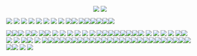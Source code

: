 <p align="center">





<img src="https://media1.tenor.com/m/zrpyKEyxZGwAAAAd/fat-cat-laser-eyes.gif"/>






<img src="https://64.media.tumblr.com/2485f0b07d01b8c04f2e0b7106202b07/2f33cd0cc1da0d4c-7f/s1280x1920/2d2a83c6dc9f8acf5a9adee425f72fad0bb262c1.gifv"/>

 <img src="https://gifcity.carrd.co/assets/images/gallery09/97caf974.gif?v=dc8076d6"/>  <img src="https://gifcity.carrd.co/assets/images/gallery14/14cb1e9a.gif?v=dc8076d6"/> <img src="https://gifcity.carrd.co/assets/images/gallery14/324b998d.gif?v=dc8076d6"/>  <img src="https://gifcity.carrd.co/assets/images/gallery14/03444e44.gif?v=dc8076d6"/> <img src="https://images-wixmp-ed30a86b8c4ca887773594c2.wixmp.com/f/dbd06e6e-b313-4acc-80d7-2f76026c8171/dgatxz1-a2aeda13-bf0e-4225-abf0-0c6290dbb1ce.gif?token=eyJ0eXAiOiJKV1QiLCJhbGciOiJIUzI1NiJ9.eyJzdWIiOiJ1cm46YXBwOjdlMGQxODg5ODIyNjQzNzNhNWYwZDQxNWVhMGQyNmUwIiwiaXNzIjoidXJuOmFwcDo3ZTBkMTg4OTgyMjY0MzczYTVmMGQ0MTVlYTBkMjZlMCIsIm9iaiI6W1t7InBhdGgiOiJcL2ZcL2RiZDA2ZTZlLWIzMTMtNGFjYy04MGQ3LTJmNzYwMjZjODE3MVwvZGdhdHh6MS1hMmFlZGExMy1iZjBlLTQyMjUtYWJmMC0wYzYyOTBkYmIxY2UuZ2lmIn1dXSwiYXVkIjpbInVybjpzZXJ2aWNlOmZpbGUuZG93bmxvYWQiXX0.H7wojdyW1LCwj8Y5zMeJ1ZdK-qhikfEHc7xw_9-xxTI"/> <img src="https://64.media.tumblr.com/6f95dcd66b204f619d8d2a0524eb2a15/3cbd3e1699221007-de/s250x400/d1b430d4486921532aa652852184ec487be9562a.gifv"/> <img src="https://gifcity.carrd.co/assets/images/gallery170/f4dc4516.gif?v=47652796"/> <img src="https://64.media.tumblr.com/24ebfd2be1404543db1a215e17fad3df/e80b2c130bb4958d-29/s250x400/3c85e4fae7d450969d273d5bb36a61f8cd54ca55.gifv"/> <img src="https://64.media.tumblr.com/1469d2454a57f1b7ae7f8aaeb68ce665/4ed22129fdd9c51a-96/s250x400/e4278299fd0888c6247104b36eb54200885f0dc0.gifv"/><img src="https://64.media.tumblr.com/a767dc29bbf56f4f437f8b7e08df0e7f/6c0f91c1af4ee0a2-94/s250x400/dabf2c84f6285c9ba59e19092dcf98ed2250dc35.gifv"/>
<img src="https://64.media.tumblr.com/5692838ce3d0f2ed4f5794ce85056c9f/66f8bee48421ca35-21/s250x400/35ac42b982b7b9229f27367bdfc9b6394665eee3.gifv"/><img src="https://64.media.tumblr.com/65d92f5706a3265fa57e74480bf716df/eb0baaabf3f47f82-7a/s250x400/5279093919d1182259a5fce0fce8cdb454710409.gifv"/><img src="https://64.media.tumblr.com/c3be37dfb2bef82d7f7fec1fdb7dcdab/66f8bee48421ca35-b3/s250x400/8ce992e811b78f6af23ed88b376972f11120bfbd.gifv"/><img src="https://64.media.tumblr.com/3132c23b8ee1c1a386b259014862ea17/66f8bee48421ca35-ce/s250x400/88ca89dea8d6ee8b832ddd86418e9d70d2fc7c5a.gifv"/><img src="https://64.media.tumblr.com/76bf9ee355350e020571bdf1a8225974/66f8bee48421ca35-2a/s250x400/a7366ac446969d07f7b03ea75f263a6abe5cea17.gifv"/><img src="https://64.media.tumblr.com/7fb3dfb02ad1241361582d1d5db38ff4/a5f312680aee2872-dd/s250x400/4649123a95a5a1af41862e6c931f574dc4a76260.gifv"/>







 
 <img src="https://images-wixmp-ed30a86b8c4ca887773594c2.wixmp.com/f/818b742f-e7df-4ab6-93c7-78a03aa59645/d2zpjx8-7773677a-cb68-45a8-b62f-64d719e78233.gif?token=eyJ0eXAiOiJKV1QiLCJhbGciOiJIUzI1NiJ9.eyJzdWIiOiJ1cm46YXBwOjdlMGQxODg5ODIyNjQzNzNhNWYwZDQxNWVhMGQyNmUwIiwiaXNzIjoidXJuOmFwcDo3ZTBkMTg4OTgyMjY0MzczYTVmMGQ0MTVlYTBkMjZlMCIsIm9iaiI6W1t7InBhdGgiOiJcL2ZcLzgxOGI3NDJmLWU3ZGYtNGFiNi05M2M3LTc4YTAzYWE1OTY0NVwvZDJ6cGp4OC03NzczNjc3YS1jYjY4LTQ1YTgtYjYyZi02NGQ3MTllNzgyMzMuZ2lmIn1dXSwiYXVkIjpbInVybjpzZXJ2aWNlOmZpbGUuZG93bmxvYWQiXX0.hQbKLs91jHmPakXWkC3QCX7aXJgcA4TOb8Du4L4k6HA"/><img src="https://images-wixmp-ed30a86b8c4ca887773594c2.wixmp.com/f/b8e1738b-f255-42d0-aa82-2b6e95da3a11/daq81hi-d5300cc8-fbdc-4b4d-b193-1facaefba194.png/v1/fill/w_99,h_55,q_80,strp/i_wanted_to_make_a_stamp_by_rottendickcheese_daq81hi-fullview.jpg?token=eyJ0eXAiOiJKV1QiLCJhbGciOiJIUzI1NiJ9.eyJzdWIiOiJ1cm46YXBwOjdlMGQxODg5ODIyNjQzNzNhNWYwZDQxNWVhMGQyNmUwIiwiaXNzIjoidXJuOmFwcDo3ZTBkMTg4OTgyMjY0MzczYTVmMGQ0MTVlYTBkMjZlMCIsIm9iaiI6W1t7ImhlaWdodCI6Ijw9NTUiLCJwYXRoIjoiXC9mXC9iOGUxNzM4Yi1mMjU1LTQyZDAtYWE4Mi0yYjZlOTVkYTNhMTFcL2RhcTgxaGktZDUzMDBjYzgtZmJkYy00YjRkLWIxOTMtMWZhY2FlZmJhMTk0LnBuZyIsIndpZHRoIjoiPD05OSJ9XV0sImF1ZCI6WyJ1cm46c2VydmljZTppbWFnZS5vcGVyYXRpb25zIl19.N8u7qg9S5OEEiRf1IfqC3V-aKk5nbklkVMRh1cxMmvU"/><img src="https://images-wixmp-ed30a86b8c4ca887773594c2.wixmp.com/f/2864bd63-67cf-4650-a4dd-f3301072fe2c/d3huooi-9d371730-92ba-4e91-8069-d153895fcc04.gif?token=eyJ0eXAiOiJKV1QiLCJhbGciOiJIUzI1NiJ9.eyJzdWIiOiJ1cm46YXBwOjdlMGQxODg5ODIyNjQzNzNhNWYwZDQxNWVhMGQyNmUwIiwiaXNzIjoidXJuOmFwcDo3ZTBkMTg4OTgyMjY0MzczYTVmMGQ0MTVlYTBkMjZlMCIsIm9iaiI6W1t7InBhdGgiOiJcL2ZcLzI4NjRiZDYzLTY3Y2YtNDY1MC1hNGRkLWYzMzAxMDcyZmUyY1wvZDNodW9vaS05ZDM3MTczMC05MmJhLTRlOTEtODA2OS1kMTUzODk1ZmNjMDQuZ2lmIn1dXSwiYXVkIjpbInVybjpzZXJ2aWNlOmZpbGUuZG93bmxvYWQiXX0.2Z9EwFpy5deryLtiDTQI2ot1sg7sA6NYTp1N7Ql65Xk"/>
<img src="https://images-wixmp-ed30a86b8c4ca887773594c2.wixmp.com/f/07004762-aa06-4557-a029-de19a428f566/davxq3m-b80ea5d2-6d8c-4f14-b0b1-1795dd893119.gif?token=eyJ0eXAiOiJKV1QiLCJhbGciOiJIUzI1NiJ9.eyJzdWIiOiJ1cm46YXBwOjdlMGQxODg5ODIyNjQzNzNhNWYwZDQxNWVhMGQyNmUwIiwiaXNzIjoidXJuOmFwcDo3ZTBkMTg4OTgyMjY0MzczYTVmMGQ0MTVlYTBkMjZlMCIsIm9iaiI6W1t7InBhdGgiOiJcL2ZcLzA3MDA0NzYyLWFhMDYtNDU1Ny1hMDI5LWRlMTlhNDI4ZjU2NlwvZGF2eHEzbS1iODBlYTVkMi02ZDhjLTRmMTQtYjBiMS0xNzk1ZGQ4OTMxMTkuZ2lmIn1dXSwiYXVkIjpbInVybjpzZXJ2aWNlOmZpbGUuZG93bmxvYWQiXX0.Qj3wkva_zraHzFWb5BrUkW4SYbRsK4TNapJcFmroK4U"/><img src="https://64.media.tumblr.com/885689ea299142febe82663b572c8d05/0849fa6899c3a334-6e/s100x200/3d1c5fc1606ffe4c6bd1ecb6d85e35ce7269ec7b.pnj"/> <img src="https://64.media.tumblr.com/744feab12acd305bea270f6990378744/aa89517f01352cf3-e5/s250x400/4551142ef709a04241bde0769d43c69be2f171a2.gifv"/><img src="https://64.media.tumblr.com/67a6081f8f01d95b6303021d4ddf59ce/aa89517f01352cf3-b0/s100x200/527d75d825a45a942ac863b473765c35cca75148.pnj"/> <img src="https://images-wixmp-ed30a86b8c4ca887773594c2.wixmp.com/f/727102ec-6cd4-49d0-b865-dc8a9995d0d7/d9zynsi-8ccf55e0-bb42-41ac-bcc8-53b1432461c0.png?token=eyJ0eXAiOiJKV1QiLCJhbGciOiJIUzI1NiJ9.eyJzdWIiOiJ1cm46YXBwOjdlMGQxODg5ODIyNjQzNzNhNWYwZDQxNWVhMGQyNmUwIiwiaXNzIjoidXJuOmFwcDo3ZTBkMTg4OTgyMjY0MzczYTVmMGQ0MTVlYTBkMjZlMCIsIm9iaiI6W1t7InBhdGgiOiJcL2ZcLzcyNzEwMmVjLTZjZDQtNDlkMC1iODY1LWRjOGE5OTk1ZDBkN1wvZDl6eW5zaS04Y2NmNTVlMC1iYjQyLTQxYWMtYmNjOC01M2IxNDMyNDYxYzAucG5nIn1dXSwiYXVkIjpbInVybjpzZXJ2aWNlOmZpbGUuZG93bmxvYWQiXX0.C5e1gaykDPehIGxAbvSkGES7wuMfq9IZOQO9tQzlSKo"/> <img src="https://images-wixmp-ed30a86b8c4ca887773594c2.wixmp.com/f/24e64ba2-80be-404f-894f-588f8a7209de/d61bwud-78d1e369-4b0e-4eb6-8a66-ba9aa36c8ea3.gif?token=eyJ0eXAiOiJKV1QiLCJhbGciOiJIUzI1NiJ9.eyJzdWIiOiJ1cm46YXBwOjdlMGQxODg5ODIyNjQzNzNhNWYwZDQxNWVhMGQyNmUwIiwiaXNzIjoidXJuOmFwcDo3ZTBkMTg4OTgyMjY0MzczYTVmMGQ0MTVlYTBkMjZlMCIsIm9iaiI6W1t7InBhdGgiOiJcL2ZcLzI0ZTY0YmEyLTgwYmUtNDA0Zi04OTRmLTU4OGY4YTcyMDlkZVwvZDYxYnd1ZC03OGQxZTM2OS00YjBlLTRlYjYtOGE2Ni1iYTlhYTM2YzhlYTMuZ2lmIn1dXSwiYXVkIjpbInVybjpzZXJ2aWNlOmZpbGUuZG93bmxvYWQiXX0.q6dYu-UQKZ8C092Yqg_HOSVhIw9t_uyHBa9cs2EvWh0"/> <img src="https://images-wixmp-ed30a86b8c4ca887773594c2.wixmp.com/f/2a04410b-aa61-4b90-82bc-5e2e9391068e/d1knmu4-4d30c1d8-82c6-4d6f-aa15-d698a61a5b29.png?token=eyJ0eXAiOiJKV1QiLCJhbGciOiJIUzI1NiJ9.eyJzdWIiOiJ1cm46YXBwOjdlMGQxODg5ODIyNjQzNzNhNWYwZDQxNWVhMGQyNmUwIiwiaXNzIjoidXJuOmFwcDo3ZTBkMTg4OTgyMjY0MzczYTVmMGQ0MTVlYTBkMjZlMCIsIm9iaiI6W1t7InBhdGgiOiJcL2ZcLzJhMDQ0MTBiLWFhNjEtNGI5MC04MmJjLTVlMmU5MzkxMDY4ZVwvZDFrbm11NC00ZDMwYzFkOC04MmM2LTRkNmYtYWExNS1kNjk4YTYxYTViMjkucG5nIn1dXSwiYXVkIjpbInVybjpzZXJ2aWNlOmZpbGUuZG93bmxvYWQiXX0._Nutydgbf-f-QBZ6fUBOwhmZy2f5-KSwNNRfsoR8Vo0"/> <img src="https://images-wixmp-ed30a86b8c4ca887773594c2.wixmp.com/f/620b737b-c9d2-4ca4-aaa7-aff199dd7d35/dxhr2z-c5c93e60-5cc8-4300-85c3-d0d45fd6eee2.png/v1/fill/w_100,h_58,q_80,strp/slasher_stamp_by_cheetana_dxhr2z-fullview.jpg?token=eyJ0eXAiOiJKV1QiLCJhbGciOiJIUzI1NiJ9.eyJzdWIiOiJ1cm46YXBwOjdlMGQxODg5ODIyNjQzNzNhNWYwZDQxNWVhMGQyNmUwIiwiaXNzIjoidXJuOmFwcDo3ZTBkMTg4OTgyMjY0MzczYTVmMGQ0MTVlYTBkMjZlMCIsIm9iaiI6W1t7ImhlaWdodCI6Ijw9NTgiLCJwYXRoIjoiXC9mXC82MjBiNzM3Yi1jOWQyLTRjYTQtYWFhNy1hZmYxOTlkZDdkMzVcL2R4aHIyei1jNWM5M2U2MC01Y2M4LTQzMDAtODVjMy1kMGQ0NWZkNmVlZTIucG5nIiwid2lkdGgiOiI8PTEwMCJ9XV0sImF1ZCI6WyJ1cm46c2VydmljZTppbWFnZS5vcGVyYXRpb25zIl19.ceglHW2OgZT6uIGL8sLPl7Bw8r8B6CouB5alNkIaUmU"/> 
 <img src="https://images-wixmp-ed30a86b8c4ca887773594c2.wixmp.com/f/e407ccb0-ddcd-4a01-991b-008bfedaa4d7/d5lstco-0ea1810e-42c6-4398-a9d8-5589c1bd4090.gif?token=eyJ0eXAiOiJKV1QiLCJhbGciOiJIUzI1NiJ9.eyJzdWIiOiJ1cm46YXBwOjdlMGQxODg5ODIyNjQzNzNhNWYwZDQxNWVhMGQyNmUwIiwiaXNzIjoidXJuOmFwcDo3ZTBkMTg4OTgyMjY0MzczYTVmMGQ0MTVlYTBkMjZlMCIsIm9iaiI6W1t7InBhdGgiOiJcL2ZcL2U0MDdjY2IwLWRkY2QtNGEwMS05OTFiLTAwOGJmZWRhYTRkN1wvZDVsc3Rjby0wZWExODEwZS00MmM2LTQzOTgtYTlkOC01NTg5YzFiZDQwOTAuZ2lmIn1dXSwiYXVkIjpbInVybjpzZXJ2aWNlOmZpbGUuZG93bmxvYWQiXX0.vfo_bbFmNRKOK1x2kl4HvtS4qeioLKDOLlIP32-VKs4"/>  <img src="https://gifcity.carrd.co/assets/images/gallery51/cf46e84b.png?v=dc8076d6"/>  <img src="https://images-wixmp-ed30a86b8c4ca887773594c2.wixmp.com/f/5b5712f7-803b-4b98-ba97-749f1a107087/dae9g86-b418a642-f0e4-4212-a397-f639a995ac24.gif?token=eyJ0eXAiOiJKV1QiLCJhbGciOiJIUzI1NiJ9.eyJzdWIiOiJ1cm46YXBwOjdlMGQxODg5ODIyNjQzNzNhNWYwZDQxNWVhMGQyNmUwIiwiaXNzIjoidXJuOmFwcDo3ZTBkMTg4OTgyMjY0MzczYTVmMGQ0MTVlYTBkMjZlMCIsIm9iaiI6W1t7InBhdGgiOiJcL2ZcLzViNTcxMmY3LTgwM2ItNGI5OC1iYTk3LTc0OWYxYTEwNzA4N1wvZGFlOWc4Ni1iNDE4YTY0Mi1mMGU0LTQyMTItYTM5Ny1mNjM5YTk5NWFjMjQuZ2lmIn1dXSwiYXVkIjpbInVybjpzZXJ2aWNlOmZpbGUuZG93bmxvYWQiXX0.c5UYQaXtZzbv0zpFY10FrNssPSzs2RWJTEKUukOxoVQ"/><img src="https://64.media.tumblr.com/f2ee528c0b8b04bca5c442929ee219a5/d3c80e3805ca7023-2b/s100x200/fc90542f5dc72e5aa38ac4f5016f3e2c81bb041c.gifv"/><img src="https://64.media.tumblr.com/3d13833a1ea24d0ee7671c76ae73da45/57afcf8767df6163-8c/s100x200/d56dda3ea48830d6fe81a25d3ada3a6674c5311f.pnj"/><img src="https://64.media.tumblr.com/0a92c21479d00bfccfb285b1aaadaa29/57afcf8767df6163-b4/s100x200/923a6a10cae1ca2c4c6695683ec8f6acd5bab85a.pnj"/><img src="https://64.media.tumblr.com/d9072387940cf6e102e2eeef994f43aa/9341972249eefa8a-73/s100x200/0b442f3e0be1ecf0c06254e38fbf3c25c503d26d.gifv"/><img src="https://64.media.tumblr.com/ba9f79d0ef07c99b7999ee03fe26be5b/709d44b66685d3d8-ed/s100x200/58b0c9a84191e1e83d33946c958d2df568e13765.pnj"/><img src="https://images-wixmp-ed30a86b8c4ca887773594c2.wixmp.com/f/b46bbf2a-af00-412a-a41e-043106934ea7/dax18ra-bae2ed14-393f-4e7b-9aad-7d72439a3e57.png?token=eyJ0eXAiOiJKV1QiLCJhbGciOiJIUzI1NiJ9.eyJzdWIiOiJ1cm46YXBwOjdlMGQxODg5ODIyNjQzNzNhNWYwZDQxNWVhMGQyNmUwIiwiaXNzIjoidXJuOmFwcDo3ZTBkMTg4OTgyMjY0MzczYTVmMGQ0MTVlYTBkMjZlMCIsIm9iaiI6W1t7InBhdGgiOiJcL2ZcL2I0NmJiZjJhLWFmMDAtNDEyYS1hNDFlLTA0MzEwNjkzNGVhN1wvZGF4MThyYS1iYWUyZWQxNC0zOTNmLTRlN2ItOWFhZC03ZDcyNDM5YTNlNTcucG5nIn1dXSwiYXVkIjpbInVybjpzZXJ2aWNlOmZpbGUuZG93bmxvYWQiXX0.ugXysd4CfBvfH0yw88lOI4SjmrFA4NWXP3B0XQm46wo"/><img src="https://images-wixmp-ed30a86b8c4ca887773594c2.wixmp.com/f/b6e06b80-4377-4548-b151-a8b2a3463084/d1l5lns-383e042d-da22-4688-a4df-ceb6921bd5a9.png?token=eyJ0eXAiOiJKV1QiLCJhbGciOiJIUzI1NiJ9.eyJzdWIiOiJ1cm46YXBwOjdlMGQxODg5ODIyNjQzNzNhNWYwZDQxNWVhMGQyNmUwIiwiaXNzIjoidXJuOmFwcDo3ZTBkMTg4OTgyMjY0MzczYTVmMGQ0MTVlYTBkMjZlMCIsIm9iaiI6W1t7InBhdGgiOiJcL2ZcL2I2ZTA2YjgwLTQzNzctNDU0OC1iMTUxLWE4YjJhMzQ2MzA4NFwvZDFsNWxucy0zODNlMDQyZC1kYTIyLTQ2ODgtYTRkZi1jZWI2OTIxYmQ1YTkucG5nIn1dXSwiYXVkIjpbInVybjpzZXJ2aWNlOmZpbGUuZG93bmxvYWQiXX0.rLoxVUUcibI6hQnC3CYkf1SuSTEb2qwV6ENQAUm2auI"/> <img src="https://images-wixmp-ed30a86b8c4ca887773594c2.wixmp.com/f/050c3e0c-1f5d-4f41-9c4b-a28246506d9d/dcdorm8-79511b76-c07c-4546-af9b-ad46bbe081b6.png?token=eyJ0eXAiOiJKV1QiLCJhbGciOiJIUzI1NiJ9.eyJzdWIiOiJ1cm46YXBwOjdlMGQxODg5ODIyNjQzNzNhNWYwZDQxNWVhMGQyNmUwIiwiaXNzIjoidXJuOmFwcDo3ZTBkMTg4OTgyMjY0MzczYTVmMGQ0MTVlYTBkMjZlMCIsIm9iaiI6W1t7InBhdGgiOiJcL2ZcLzA1MGMzZTBjLTFmNWQtNGY0MS05YzRiLWEyODI0NjUwNmQ5ZFwvZGNkb3JtOC03OTUxMWI3Ni1jMDdjLTQ1NDYtYWY5Yi1hZDQ2YmJlMDgxYjYucG5nIn1dXSwiYXVkIjpbInVybjpzZXJ2aWNlOmZpbGUuZG93bmxvYWQiXX0.PEgBcO-hPl0NjG9qVSh6bi2kbRQXct-B0kXzE32tG4g"/> <img src="https://images-wixmp-ed30a86b8c4ca887773594c2.wixmp.com/f/0c5f96d4-fc3b-494f-8c27-4779709205c3/d3g08id-9e713714-7b9d-4675-a84f-ab97c760a446.gif?token=eyJ0eXAiOiJKV1QiLCJhbGciOiJIUzI1NiJ9.eyJzdWIiOiJ1cm46YXBwOjdlMGQxODg5ODIyNjQzNzNhNWYwZDQxNWVhMGQyNmUwIiwiaXNzIjoidXJuOmFwcDo3ZTBkMTg4OTgyMjY0MzczYTVmMGQ0MTVlYTBkMjZlMCIsIm9iaiI6W1t7InBhdGgiOiJcL2ZcLzBjNWY5NmQ0LWZjM2ItNDk0Zi04YzI3LTQ3Nzk3MDkyMDVjM1wvZDNnMDhpZC05ZTcxMzcxNC03YjlkLTQ2NzUtYTg0Zi1hYjk3Yzc2MGE0NDYuZ2lmIn1dXSwiYXVkIjpbInVybjpzZXJ2aWNlOmZpbGUuZG93bmxvYWQiXX0.72YY9YxsOru46BMvh7uncZGIiSzXFw6oLnW2fthVvIc"/> <img src="https://images-wixmp-ed30a86b8c4ca887773594c2.wixmp.com/f/6e3519b4-73eb-4ad3-adca-dad10882514f/d4zef7i-897b8f82-0f67-4bad-893b-3e5c7ff4e11e.png?token=eyJ0eXAiOiJKV1QiLCJhbGciOiJIUzI1NiJ9.eyJzdWIiOiJ1cm46YXBwOjdlMGQxODg5ODIyNjQzNzNhNWYwZDQxNWVhMGQyNmUwIiwiaXNzIjoidXJuOmFwcDo3ZTBkMTg4OTgyMjY0MzczYTVmMGQ0MTVlYTBkMjZlMCIsIm9iaiI6W1t7InBhdGgiOiJcL2ZcLzZlMzUxOWI0LTczZWItNGFkMy1hZGNhLWRhZDEwODgyNTE0ZlwvZDR6ZWY3aS04OTdiOGY4Mi0wZjY3LTRiYWQtODkzYi0zZTVjN2ZmNGUxMWUucG5nIn1dXSwiYXVkIjpbInVybjpzZXJ2aWNlOmZpbGUuZG93bmxvYWQiXX0.6l5OXnW-hBR1-chFZmloJZn8wN_DkFELiiV5_OgxolQ"/> <img src="https://images-wixmp-ed30a86b8c4ca887773594c2.wixmp.com/f/6e3519b4-73eb-4ad3-adca-dad10882514f/d4zeebq-c6d6b96a-6c8f-42ca-9a80-b20546994a52.png?token=eyJ0eXAiOiJKV1QiLCJhbGciOiJIUzI1NiJ9.eyJzdWIiOiJ1cm46YXBwOjdlMGQxODg5ODIyNjQzNzNhNWYwZDQxNWVhMGQyNmUwIiwiaXNzIjoidXJuOmFwcDo3ZTBkMTg4OTgyMjY0MzczYTVmMGQ0MTVlYTBkMjZlMCIsIm9iaiI6W1t7InBhdGgiOiJcL2ZcLzZlMzUxOWI0LTczZWItNGFkMy1hZGNhLWRhZDEwODgyNTE0ZlwvZDR6ZWVicS1jNmQ2Yjk2YS02YzhmLTQyY2EtOWE4MC1iMjA1NDY5OTRhNTIucG5nIn1dXSwiYXVkIjpbInVybjpzZXJ2aWNlOmZpbGUuZG93bmxvYWQiXX0.kXYFexNLtM7Dfbvc49jbMqmQ4ET2SsgZQ7OB-7_dJX8"/>  <img src="https://images-wixmp-ed30a86b8c4ca887773594c2.wixmp.com/f/180b37f1-47c6-4d97-b841-020704bd3dc0/d9leymu-45867289-7b28-400a-af44-50ddc5925de5.gif?token=eyJ0eXAiOiJKV1QiLCJhbGciOiJIUzI1NiJ9.eyJzdWIiOiJ1cm46YXBwOjdlMGQxODg5ODIyNjQzNzNhNWYwZDQxNWVhMGQyNmUwIiwiaXNzIjoidXJuOmFwcDo3ZTBkMTg4OTgyMjY0MzczYTVmMGQ0MTVlYTBkMjZlMCIsIm9iaiI6W1t7InBhdGgiOiJcL2ZcLzE4MGIzN2YxLTQ3YzYtNGQ5Ny1iODQxLTAyMDcwNGJkM2RjMFwvZDlsZXltdS00NTg2NzI4OS03YjI4LTQwMGEtYWY0NC01MGRkYzU5MjVkZTUuZ2lmIn1dXSwiYXVkIjpbInVybjpzZXJ2aWNlOmZpbGUuZG93bmxvYWQiXX0.Y3uK2WcX_aCse2Ppi7L7pQTKKzOAYLpwaLPG3W9_V4k"/><img src="https://images-wixmp-ed30a86b8c4ca887773594c2.wixmp.com/f/642f0fc7-0128-4a01-b688-0be04f219075/d9bjdjv-34a1716c-62ef-4ec6-8c05-afe1e46067ca.png?token=eyJ0eXAiOiJKV1QiLCJhbGciOiJIUzI1NiJ9.eyJzdWIiOiJ1cm46YXBwOjdlMGQxODg5ODIyNjQzNzNhNWYwZDQxNWVhMGQyNmUwIiwiaXNzIjoidXJuOmFwcDo3ZTBkMTg4OTgyMjY0MzczYTVmMGQ0MTVlYTBkMjZlMCIsIm9iaiI6W1t7InBhdGgiOiJcL2ZcLzY0MmYwZmM3LTAxMjgtNGEwMS1iNjg4LTBiZTA0ZjIxOTA3NVwvZDliamRqdi0zNGExNzE2Yy02MmVmLTRlYzYtOGMwNS1hZmUxZTQ2MDY3Y2EucG5nIn1dXSwiYXVkIjpbInVybjpzZXJ2aWNlOmZpbGUuZG93bmxvYWQiXX0.BG8KMjDiSmjWfvXMfTA8mVGKJHQOWGH5-YNHb762PuM"/>  <img src="https://images-wixmp-ed30a86b8c4ca887773594c2.wixmp.com/f/24e64ba2-80be-404f-894f-588f8a7209de/d61bueu-c5f3a335-7dca-4694-b156-c185a1bb8849.gif?token=eyJ0eXAiOiJKV1QiLCJhbGciOiJIUzI1NiJ9.eyJzdWIiOiJ1cm46YXBwOjdlMGQxODg5ODIyNjQzNzNhNWYwZDQxNWVhMGQyNmUwIiwiaXNzIjoidXJuOmFwcDo3ZTBkMTg4OTgyMjY0MzczYTVmMGQ0MTVlYTBkMjZlMCIsIm9iaiI6W1t7InBhdGgiOiJcL2ZcLzI0ZTY0YmEyLTgwYmUtNDA0Zi04OTRmLTU4OGY4YTcyMDlkZVwvZDYxYnVldS1jNWYzYTMzNS03ZGNhLTQ2OTQtYjE1Ni1jMTg1YTFiYjg4NDkuZ2lmIn1dXSwiYXVkIjpbInVybjpzZXJ2aWNlOmZpbGUuZG93bmxvYWQiXX0.B8bmW2ozNNNumgCQa6BIBuXjpDaJnbzzuSp2MgNKpaI"/> <img src="https://images-wixmp-ed30a86b8c4ca887773594c2.wixmp.com/f/ce939259-65b6-4489-a68a-c919bb834530/d8f3iy3-e003d2c2-4fc7-4051-b07d-4d7096c95b8c.gif?token=eyJ0eXAiOiJKV1QiLCJhbGciOiJIUzI1NiJ9.eyJzdWIiOiJ1cm46YXBwOjdlMGQxODg5ODIyNjQzNzNhNWYwZDQxNWVhMGQyNmUwIiwiaXNzIjoidXJuOmFwcDo3ZTBkMTg4OTgyMjY0MzczYTVmMGQ0MTVlYTBkMjZlMCIsIm9iaiI6W1t7InBhdGgiOiJcL2ZcL2NlOTM5MjU5LTY1YjYtNDQ4OS1hNjhhLWM5MTliYjgzNDUzMFwvZDhmM2l5My1lMDAzZDJjMi00ZmM3LTQwNTEtYjA3ZC00ZDcwOTZjOTViOGMuZ2lmIn1dXSwiYXVkIjpbInVybjpzZXJ2aWNlOmZpbGUuZG93bmxvYWQiXX0.JSkekDw2bpwyYz9chDBXszlwJJZ9-XR_9FsGRxp4-2k"/> <img src="https://images-wixmp-ed30a86b8c4ca887773594c2.wixmp.com/f/aa915767-125d-496c-a7b7-050aa13f81ca/d1qk5f4-c6682fab-ae85-4616-af27-2127ea7c3ade.jpg/v1/fill/w_99,h_55,q_75,strp/night_person_stamp_by_clearblueskys_d1qk5f4-fullview.jpg?token=eyJ0eXAiOiJKV1QiLCJhbGciOiJIUzI1NiJ9.eyJzdWIiOiJ1cm46YXBwOjdlMGQxODg5ODIyNjQzNzNhNWYwZDQxNWVhMGQyNmUwIiwiaXNzIjoidXJuOmFwcDo3ZTBkMTg4OTgyMjY0MzczYTVmMGQ0MTVlYTBkMjZlMCIsIm9iaiI6W1t7ImhlaWdodCI6Ijw9NTUiLCJwYXRoIjoiXC9mXC9hYTkxNTc2Ny0xMjVkLTQ5NmMtYTdiNy0wNTBhYTEzZjgxY2FcL2QxcWs1ZjQtYzY2ODJmYWItYWU4NS00NjE2LWFmMjctMjEyN2VhN2MzYWRlLmpwZyIsIndpZHRoIjoiPD05OSJ9XV0sImF1ZCI6WyJ1cm46c2VydmljZTppbWFnZS5vcGVyYXRpb25zIl19.0RTVKrBtAjut_6NLW9ysYm_cTIyXWbq-jWmqzCqr2po"/><img src="https://images-wixmp-ed30a86b8c4ca887773594c2.wixmp.com/f/1f1cc17c-3542-4f40-902c-457caff524d2/d216vry-0582a40e-2d83-437e-8b7f-effcbd0c502a.gif?token=eyJ0eXAiOiJKV1QiLCJhbGciOiJIUzI1NiJ9.eyJzdWIiOiJ1cm46YXBwOjdlMGQxODg5ODIyNjQzNzNhNWYwZDQxNWVhMGQyNmUwIiwiaXNzIjoidXJuOmFwcDo3ZTBkMTg4OTgyMjY0MzczYTVmMGQ0MTVlYTBkMjZlMCIsIm9iaiI6W1t7InBhdGgiOiJcL2ZcLzFmMWNjMTdjLTM1NDItNGY0MC05MDJjLTQ1N2NhZmY1MjRkMlwvZDIxNnZyeS0wNTgyYTQwZS0yZDgzLTQzN2UtOGI3Zi1lZmZjYmQwYzUwMmEuZ2lmIn1dXSwiYXVkIjpbInVybjpzZXJ2aWNlOmZpbGUuZG93bmxvYWQiXX0.cjkJeH4UWPhUyKe9r7UlzF0SsCanK6oH9QYXxcOgVzA"/>
<img src="https://images-wixmp-ed30a86b8c4ca887773594c2.wixmp.com/f/26f81b5c-c842-4cda-a926-08f0f5f24c63/dxfhdv-d87aae4e-276c-4fe8-971a-6886eacccf11.jpg/v1/fill/w_99,h_56,q_75,strp/stamp___beetlejuice_fan_by_6v4mp1r36_dxfhdv-fullview.jpg?token=eyJ0eXAiOiJKV1QiLCJhbGciOiJIUzI1NiJ9.eyJzdWIiOiJ1cm46YXBwOjdlMGQxODg5ODIyNjQzNzNhNWYwZDQxNWVhMGQyNmUwIiwiaXNzIjoidXJuOmFwcDo3ZTBkMTg4OTgyMjY0MzczYTVmMGQ0MTVlYTBkMjZlMCIsIm9iaiI6W1t7ImhlaWdodCI6Ijw9NTYiLCJwYXRoIjoiXC9mXC8yNmY4MWI1Yy1jODQyLTRjZGEtYTkyNi0wOGYwZjVmMjRjNjNcL2R4Zmhkdi1kODdhYWU0ZS0yNzZjLTRmZTgtOTcxYS02ODg2ZWFjY2NmMTEuanBnIiwid2lkdGgiOiI8PTk5In1dXSwiYXVkIjpbInVybjpzZXJ2aWNlOmltYWdlLm9wZXJhdGlvbnMiXX0.jnL21Mv-HuHWNJC94WjBw01q6CDJlXZhYp_qKQzrf0Q"/>
<img src="https://images-wixmp-ed30a86b8c4ca887773594c2.wixmp.com/f/51200e7d-f65b-4a50-b467-5d9f2f12f3a7/d6rfv5r-5704e8f3-e71f-4c75-8a59-2a1fc68bf09e.gif?token=eyJ0eXAiOiJKV1QiLCJhbGciOiJIUzI1NiJ9.eyJzdWIiOiJ1cm46YXBwOjdlMGQxODg5ODIyNjQzNzNhNWYwZDQxNWVhMGQyNmUwIiwiaXNzIjoidXJuOmFwcDo3ZTBkMTg4OTgyMjY0MzczYTVmMGQ0MTVlYTBkMjZlMCIsIm9iaiI6W1t7InBhdGgiOiJcL2ZcLzUxMjAwZTdkLWY2NWItNGE1MC1iNDY3LTVkOWYyZjEyZjNhN1wvZDZyZnY1ci01NzA0ZThmMy1lNzFmLTRjNzUtOGE1OS0yYTFmYzY4YmYwOWUuZ2lmIn1dXSwiYXVkIjpbInVybjpzZXJ2aWNlOmZpbGUuZG93bmxvYWQiXX0.D5ZKG6S0fBQO1PVtz36S-JBSUrVgf_qkvH879XkQKlk"/><img src="https://images-wixmp-ed30a86b8c4ca887773594c2.wixmp.com/f/180b37f1-47c6-4d97-b841-020704bd3dc0/d9grhlj-2cee3ddc-c32c-4e3b-b97d-204bb42ca34e.png/v1/fill/w_99,h_56,q_80,strp/a_nightmare_on_elm_street__1984__stamp_by_laukku2000_d9grhlj-fullview.jpg?token=eyJ0eXAiOiJKV1QiLCJhbGciOiJIUzI1NiJ9.eyJzdWIiOiJ1cm46YXBwOjdlMGQxODg5ODIyNjQzNzNhNWYwZDQxNWVhMGQyNmUwIiwiaXNzIjoidXJuOmFwcDo3ZTBkMTg4OTgyMjY0MzczYTVmMGQ0MTVlYTBkMjZlMCIsIm9iaiI6W1t7ImhlaWdodCI6Ijw9NTYiLCJwYXRoIjoiXC9mXC8xODBiMzdmMS00N2M2LTRkOTctYjg0MS0wMjA3MDRiZDNkYzBcL2Q5Z3JobGotMmNlZTNkZGMtYzMyYy00ZTNiLWI5N2QtMjA0YmI0MmNhMzRlLnBuZyIsIndpZHRoIjoiPD05OSJ9XV0sImF1ZCI6WyJ1cm46c2VydmljZTppbWFnZS5vcGVyYXRpb25zIl19.KoPU4qp_YFnSyXtUnp5l33AIpCtpZ3K70yAGOyhLL2Y"/><img src="https://images-wixmp-ed30a86b8c4ca887773594c2.wixmp.com/f/182f020e-03b5-4a34-8714-ac28fd1e89e3/daet4vn-b722316b-981f-47f7-8221-9ba56a11341e.gif?token=eyJ0eXAiOiJKV1QiLCJhbGciOiJIUzI1NiJ9.eyJzdWIiOiJ1cm46YXBwOjdlMGQxODg5ODIyNjQzNzNhNWYwZDQxNWVhMGQyNmUwIiwiaXNzIjoidXJuOmFwcDo3ZTBkMTg4OTgyMjY0MzczYTVmMGQ0MTVlYTBkMjZlMCIsIm9iaiI6W1t7InBhdGgiOiJcL2ZcLzE4MmYwMjBlLTAzYjUtNGEzNC04NzE0LWFjMjhmZDFlODllM1wvZGFldDR2bi1iNzIyMzE2Yi05ODFmLTQ3ZjctODIyMS05YmE1NmExMTM0MWUuZ2lmIn1dXSwiYXVkIjpbInVybjpzZXJ2aWNlOmZpbGUuZG93bmxvYWQiXX0.ZL8_xTGPtP07NQ-OE1psz8vOG9u4FqKLJ6G5gNYr7fE"/><img src="https://images-wixmp-ed30a86b8c4ca887773594c2.wixmp.com/f/5e9443e2-22c2-4d39-b6e8-265b647ff62d/d4pnvmp-4917199e-88ab-4272-bdb0-ea3d1bd46a07.png?token=eyJ0eXAiOiJKV1QiLCJhbGciOiJIUzI1NiJ9.eyJzdWIiOiJ1cm46YXBwOjdlMGQxODg5ODIyNjQzNzNhNWYwZDQxNWVhMGQyNmUwIiwiaXNzIjoidXJuOmFwcDo3ZTBkMTg4OTgyMjY0MzczYTVmMGQ0MTVlYTBkMjZlMCIsIm9iaiI6W1t7InBhdGgiOiJcL2ZcLzVlOTQ0M2UyLTIyYzItNGQzOS1iNmU4LTI2NWI2NDdmZjYyZFwvZDRwbnZtcC00OTE3MTk5ZS04OGFiLTQyNzItYmRiMC1lYTNkMWJkNDZhMDcucG5nIn1dXSwiYXVkIjpbInVybjpzZXJ2aWNlOmZpbGUuZG93bmxvYWQiXX0.fGMbCnvk9H4khjjQ_z3cqXtEnuj1s_BaXA9B4u_u5-s"/><img src="https://images-wixmp-ed30a86b8c4ca887773594c2.wixmp.com/f/ceeac6a1-d817-4ed4-8cad-6466d1821de3/d4l15nv-523bf699-dc2b-42ad-9e81-5b9e06402176.png?token=eyJ0eXAiOiJKV1QiLCJhbGciOiJIUzI1NiJ9.eyJzdWIiOiJ1cm46YXBwOjdlMGQxODg5ODIyNjQzNzNhNWYwZDQxNWVhMGQyNmUwIiwiaXNzIjoidXJuOmFwcDo3ZTBkMTg4OTgyMjY0MzczYTVmMGQ0MTVlYTBkMjZlMCIsIm9iaiI6W1t7InBhdGgiOiJcL2ZcL2NlZWFjNmExLWQ4MTctNGVkNC04Y2FkLTY0NjZkMTgyMWRlM1wvZDRsMTVudi01MjNiZjY5OS1kYzJiLTQyYWQtOWU4MS01YjllMDY0MDIxNzYucG5nIn1dXSwiYXVkIjpbInVybjpzZXJ2aWNlOmZpbGUuZG93bmxvYWQiXX0.RpeEMGlTrHdyS1poN7uodybtJdtLS9KG6E_2Pg1JufI"/><img src="https://external-media.spacehey.net/media/smBvhfSlALrFGYqcq1zGdwdGVptE1rqiZvBnfNLprCog=/https://images-wixmp-ed30a86b8c4ca887773594c2.wixmp.com/f/818acd97-1680-4dd1-9d23-23e22fd49506/dg761a0-494e9e59-6e46-438a-b14a-2502ef1ca034.gif?token=eyJ0eXAiOiJKV1QiLCJhbGciOiJIUzI1NiJ9.eyJzdWIiOiJ1cm46YXBwOjdlMGQxODg5ODIyNjQzNzNhNWYwZDQxNWVhMGQyNmUwIiwiaXNzIjoidXJuOmFwcDo3ZTBkMTg4OTgyMjY0MzczYTVmMGQ0MTVlYTBkMjZlMCIsIm9iaiI6W1t7InBhdGgiOiJcL2ZcLzgxOGFjZDk3LTE2ODAtNGRkMS05ZDIzLTIzZTIyZmQ0OTUwNlwvZGc3NjFhMC00OTRlOWU1OS02ZTQ2LTQzOGEtYjE0YS0yNTAyZWYxY2EwMzQuZ2lmIn1dXSwiYXVkIjpbInVybjpzZXJ2aWNlOmZpbGUuZG93bmxvYWQiXX0.y8wxRPscjzKmG7gIFd4K6OaDN1YgXahdfSXFwfJTlWU"/><img src="https://64.media.tumblr.com/412db014f5ce72456a563a69a38c9fbc/c5ced51ba647e49f-54/s100x200/a157b2a0be7bc2e22c4d6dff20d3d9b09dc93e30.gifv"/><img src="https://64.media.tumblr.com/2b578095214f6df651b2624ddc692872/d3c80e3805ca7023-0a/s100x200/52ad568a509177ddb93abdb49a636e06cd713c9c.gifv"/><img src="https://64.media.tumblr.com/2a8524e5900f060f122a26a800713f62/57afcf8767df6163-33/s100x200/c44c444e3bdb5be76f195ebc64b585589a7106f0.gifv"/><img src="https://64.media.tumblr.com/4d1396773963c4d734cc803aaa9e4384/aa89517f01352cf3-59/s100x200/0d69fbaae3c85883372004b96b2de45d9921921b.pnj"/><img src="https://64.media.tumblr.com/98c3c968eda1b231f9e7b48ea9e96e0b/3594068b322ca624-f7/s100x200/9d88af1b6c4fb15987243a0c803a24d1016eca29.gifv"/><img src="https://64.media.tumblr.com/e235152bdf77be3a69c655f59ff9a61d/aa89517f01352cf3-16/s100x200/c9970bd14a58f74a7f8d405fdf8e9a13fbe9d793.pnj"/><img src="https://64.media.tumblr.com/97ed835ad828fbf6431a39d573265c58/c167d9cc7e634732-39/s250x400/c615adb749b99687d38f124829f8cd719c8cc62b.gifv"/><img src="https://64.media.tumblr.com/804a39ef49afe64e99b2059710156c8d/c167d9cc7e634732-6f/s100x200/b38e6ab4ada3f82bf0e19e5b8c96fb5f3871877b.pnj"/><img src="https://64.media.tumblr.com/5267733e24e01abb0897955fc211a334/e19b1d710b1f6c17-12/s100x200/aeed65ea7b657b5dd906256383c8d600b3a42a79.gifv"/><img src="https://64.media.tumblr.com/411044a19c7e32985a4c8f853a26ad86/19f7770eef683030-0d/s100x200/0a4afbaf948049db73483eef25d4cbfd98a9898a.gifv"/><img src="https://64.media.tumblr.com/7f298b108da2bf489080c9e81e11d85c/e19b1d710b1f6c17-13/s250x400/a9669842fdca90efa2129cd1c013358f24af1785.gifv"/><img src="https://64.media.tumblr.com/8771bdd3fbe2a4e72fe01a9e23634612/79b783c351c016d1-ff/s250x400/209807a450f98001752657082e09c32032a018b5.gifv"/><img src="https://64.media.tumblr.com/48641f774587a473ebec69ad60ac5aaa/222f7caf3e75370b-4d/s100x200/8492b8235059adb09c7ff4cfaa912cbfc2a15e10.pnj"/><img src="https://64.media.tumblr.com/893721046bdcce33d91dfbd2c3c223d6/ec2ae4a95365fc87-e1/s100x200/d91c1af974311b61a8285e190cb0e7637f66fa23.jpg"/><img src="https://64.media.tumblr.com/83f8ea0796113e50e60ece895a6b4071/5aee31f2d9505402-fd/s100x200/ffea5ef765cea1713667c40cf33c1613755e5a46.pnj"/><img src="https://64.media.tumblr.com/53db4bc40974b43ae478f27c4bb4478a/7239c4f819013ca6-ac/s100x200/453acb9e6ad95c7d6cfb7bfc48a764fe7e21747f.gifv"/><img src="https://64.media.tumblr.com/b97a80644cdaeacba88faf7907c727cd/7239c4f819013ca6-e8/s100x200/90fd86dd20b9a8bb6f1b5bbfc57e19e22b33939e.gifv"/><img src="https://images-wixmp-ed30a86b8c4ca887773594c2.wixmp.com/f/34ce505e-bb08-436c-9116-f92a5f14df3b/d4j6s72-43f5d938-7520-4f1d-9b37-2a75133960a6.gif?token=eyJ0eXAiOiJKV1QiLCJhbGciOiJIUzI1NiJ9.eyJzdWIiOiJ1cm46YXBwOjdlMGQxODg5ODIyNjQzNzNhNWYwZDQxNWVhMGQyNmUwIiwiaXNzIjoidXJuOmFwcDo3ZTBkMTg4OTgyMjY0MzczYTVmMGQ0MTVlYTBkMjZlMCIsIm9iaiI6W1t7InBhdGgiOiJcL2ZcLzM0Y2U1MDVlLWJiMDgtNDM2Yy05MTE2LWY5MmE1ZjE0ZGYzYlwvZDRqNnM3Mi00M2Y1ZDkzOC03NTIwLTRmMWQtOWIzNy0yYTc1MTMzOTYwYTYuZ2lmIn1dXSwiYXVkIjpbInVybjpzZXJ2aWNlOmZpbGUuZG93bmxvYWQiXX0.W469m9mWzgPMG9B43oASF-suJSKSck8QKoebPMzu0Ww"/><img src="https://images-wixmp-ed30a86b8c4ca887773594c2.wixmp.com/f/d82fa870-491e-49dc-9ef0-19b11eab1a6d/d2xexv0-8c325b1d-d488-4d83-87bc-799afe444b48.gif?token=eyJ0eXAiOiJKV1QiLCJhbGciOiJIUzI1NiJ9.eyJzdWIiOiJ1cm46YXBwOjdlMGQxODg5ODIyNjQzNzNhNWYwZDQxNWVhMGQyNmUwIiwiaXNzIjoidXJuOmFwcDo3ZTBkMTg4OTgyMjY0MzczYTVmMGQ0MTVlYTBkMjZlMCIsIm9iaiI6W1t7InBhdGgiOiJcL2ZcL2Q4MmZhODcwLTQ5MWUtNDlkYy05ZWYwLTE5YjExZWFiMWE2ZFwvZDJ4ZXh2MC04YzMyNWIxZC1kNDg4LTRkODMtODdiYy03OTlhZmU0NDRiNDguZ2lmIn1dXSwiYXVkIjpbInVybjpzZXJ2aWNlOmZpbGUuZG93bmxvYWQiXX0.2Nb3YM49z0CeCJVwU7qfMx5DHyBpuwL9mAFGRSi9p7c"/><img src="https://images-wixmp-ed30a86b8c4ca887773594c2.wixmp.com/f/405eacd8-739f-49f8-a8ef-ed7e6f94b0df/d3l1up5-9b0cafe4-9b38-4d55-82ff-dba5aa79cc81.gif?token=eyJ0eXAiOiJKV1QiLCJhbGciOiJIUzI1NiJ9.eyJzdWIiOiJ1cm46YXBwOjdlMGQxODg5ODIyNjQzNzNhNWYwZDQxNWVhMGQyNmUwIiwiaXNzIjoidXJuOmFwcDo3ZTBkMTg4OTgyMjY0MzczYTVmMGQ0MTVlYTBkMjZlMCIsIm9iaiI6W1t7InBhdGgiOiJcL2ZcLzQwNWVhY2Q4LTczOWYtNDlmOC1hOGVmLWVkN2U2Zjk0YjBkZlwvZDNsMXVwNS05YjBjYWZlNC05YjM4LTRkNTUtODJmZi1kYmE1YWE3OWNjODEuZ2lmIn1dXSwiYXVkIjpbInVybjpzZXJ2aWNlOmZpbGUuZG93bmxvYWQiXX0.Fl2oGIaZ-v32m_gWMgsoButRTr7bKEjkTq7hfQ6GHNE"/><img src="https://images-wixmp-ed30a86b8c4ca887773594c2.wixmp.com/f/6b4f6249-11ea-4771-a8b5-fa89caf338b2/dvclrv-31b05308-5602-4e85-b3b4-d560687eca15.gif?token=eyJ0eXAiOiJKV1QiLCJhbGciOiJIUzI1NiJ9.eyJzdWIiOiJ1cm46YXBwOjdlMGQxODg5ODIyNjQzNzNhNWYwZDQxNWVhMGQyNmUwIiwiaXNzIjoidXJuOmFwcDo3ZTBkMTg4OTgyMjY0MzczYTVmMGQ0MTVlYTBkMjZlMCIsIm9iaiI6W1t7InBhdGgiOiJcL2ZcLzZiNGY2MjQ5LTExZWEtNDc3MS1hOGI1LWZhODljYWYzMzhiMlwvZHZjbHJ2LTMxYjA1MzA4LTU2MDItNGU4NS1iM2I0LWQ1NjA2ODdlY2ExNS5naWYifV1dLCJhdWQiOlsidXJuOnNlcnZpY2U6ZmlsZS5kb3dubG9hZCJdfQ.Tne6H-ntQXzSFzJOnM1iZ6zxsB2kQIMI9vuSJggZiS4"/> <img src="https://images-wixmp-ed30a86b8c4ca887773594c2.wixmp.com/f/05b1a009-5d17-4e87-ac38-69d822bd6bbf/d2c564j-7dde239a-678c-4479-ac5f-d9a578d8a086.gif?token=eyJ0eXAiOiJKV1QiLCJhbGciOiJIUzI1NiJ9.eyJzdWIiOiJ1cm46YXBwOjdlMGQxODg5ODIyNjQzNzNhNWYwZDQxNWVhMGQyNmUwIiwiaXNzIjoidXJuOmFwcDo3ZTBkMTg4OTgyMjY0MzczYTVmMGQ0MTVlYTBkMjZlMCIsIm9iaiI6W1t7InBhdGgiOiJcL2ZcLzA1YjFhMDA5LTVkMTctNGU4Ny1hYzM4LTY5ZDgyMmJkNmJiZlwvZDJjNTY0ai03ZGRlMjM5YS02NzhjLTQ0NzktYWM1Zi1kOWE1NzhkOGEwODYuZ2lmIn1dXSwiYXVkIjpbInVybjpzZXJ2aWNlOmZpbGUuZG93bmxvYWQiXX0.M5Eg1O9BQa7wjMSwAlxiDVsylXSKF-UmM1oU6LMfQd8"/> <img src="https://images-wixmp-ed30a86b8c4ca887773594c2.wixmp.com/f/64215f02-2dde-4427-8f05-ee18f951fc43/dbkd3a7-cca64d48-ba23-4874-ac11-f4aceea45e34.png?token=eyJ0eXAiOiJKV1QiLCJhbGciOiJIUzI1NiJ9.eyJzdWIiOiJ1cm46YXBwOjdlMGQxODg5ODIyNjQzNzNhNWYwZDQxNWVhMGQyNmUwIiwiaXNzIjoidXJuOmFwcDo3ZTBkMTg4OTgyMjY0MzczYTVmMGQ0MTVlYTBkMjZlMCIsIm9iaiI6W1t7InBhdGgiOiJcL2ZcLzY0MjE1ZjAyLTJkZGUtNDQyNy04ZjA1LWVlMThmOTUxZmM0M1wvZGJrZDNhNy1jY2E2NGQ0OC1iYTIzLTQ4NzQtYWMxMS1mNGFjZWVhNDVlMzQucG5nIn1dXSwiYXVkIjpbInVybjpzZXJ2aWNlOmZpbGUuZG93bmxvYWQiXX0.3YIAl_Q_yLlodN9ukG7j0HPCAYLRc9e-T3-M7MZl7g0"/>








